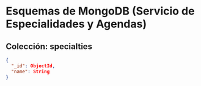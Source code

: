 # Esquemas de MongoDB (Servicio de Especialidades y Agendas)

## Colección: specialties
```json
{
  "_id": ObjectId,
  "name": String
}